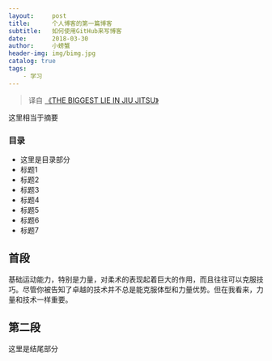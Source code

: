 ```yaml
---
layout:     post
title:      个人博客的第一篇博客
subtitle:   如何使用GitHub来写博客
date:       2018-03-30
author:     小螃蟹
header-img: img/bimg.jpg
catalog: true
tags:
    - 学习
---
```


> 译自 [《THE BIGGEST LIE IN JIU JITSU》](http://www.jiujitsubrotherhood.com/the-biggest-lie-in-jiu-jitsu/)



这里相当于摘要

### 目录

- 这里是目录部分
- 标题1
- 标题2
- 标题3
- 标题4
- 标题5
- 标题6
- 标题7


## 首段

基础运动能力，特别是力量，对柔术的表现起着巨大的作用，而且往往可以克服技巧。尽管你被告知了卓越的技术并不总是能克服体型和力量优势。但在我看来，力量和技术一样重要。

## 第二段


这里是结尾部分
